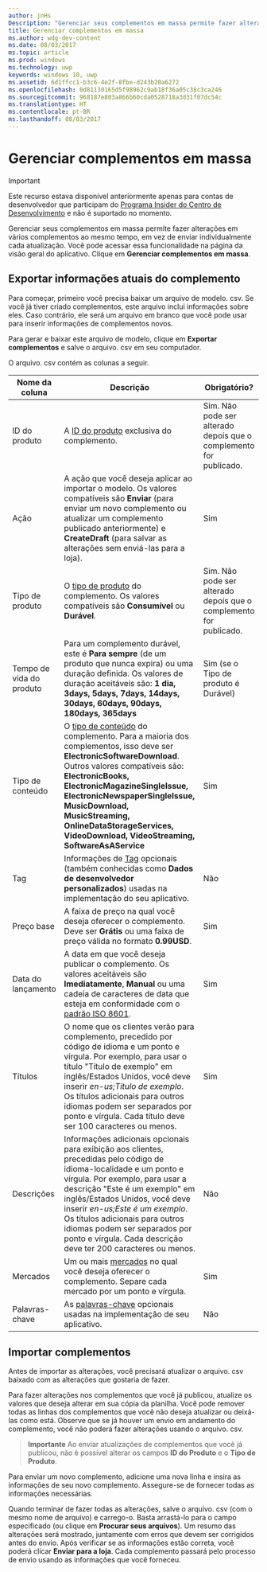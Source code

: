 ```yaml
---
author: jnHs
Description: "Gerenciar seus complementos em massa permite fazer alterações em vários complementos ao mesmo tempo, em vez de enviar individualmente cada atualização."
title: Gerenciar complementos em massa
ms.author: wdg-dev-content
ms.date: 08/03/2017
ms.topic: article
ms.prod: windows
ms.technology: uwp
keywords: windows 10, uwp
ms.assetid: 6d1ffcc1-b3c6-4e2f-8fbe-d243b20a6272
ms.openlocfilehash: 0d81130165d5f98962c9ab18f36a05c38c3ca246
ms.sourcegitcommit: 968187e803a866b60cda0528718a3d31f07dc54c
ms.translationtype: HT
ms.contentlocale: pt-BR
ms.lasthandoff: 08/03/2017
---
```

# <a name="manage-add-ons-in-bulk"></a>Gerenciar complementos em massa

> [!IMPORTANT]
> Este recurso estava disponível anteriormente apenas para contas de desenvolvedor que participam do [Programa Insider do Centro de Desenvolvimento](dev-center-insider-program.md) e não é suportado no momento.

Gerenciar seus complementos em massa permite fazer alterações em vários complementos ao mesmo tempo, em vez de enviar individualmente cada atualização. Você pode acessar essa funcionalidade na página da visão geral do aplicativo. Clique em **Gerenciar complementos em massa**.

## <a name="export-current-add-on-info"></a>Exportar informações atuais do complemento

Para começar, primeiro você precisa baixar um arquivo de modelo. csv. Se você já tiver criado complementos, este arquivo inclui informações sobre eles. Caso contrário, ele será um arquivo em branco que você pode usar para inserir informações de complementos novos.

Para gerar e baixar este arquivo de modelo, clique em **Exportar complementos** e salve o arquivo. csv em seu computador.

O arquivo. csv contém as colunas a seguir. 

| Nome da coluna               | Descrição                            | Obrigatório?      |
|---------------------------|----------------------------------|----------------------|
| ID do produto    |  A [ID do produto](set-your-add-on-product-id.md#product-id) exclusiva do complemento.  | Sim. Não pode ser alterado depois que o complemento for publicado. |
| Ação |A ação que você deseja aplicar ao importar o modelo. Os valores compatíveis são **Enviar** (para enviar um novo complemento ou atualizar um complemento publicado anteriormente) e **CreateDraft** (para salvar as alterações sem enviá-las para a loja). |  Sim |
| Tipo de produto  | O [tipo de produto](set-your-add-on-product-id.md#product-type) do complemento. Os valores compatíveis são **Consumível** ou **Durável**. |   Sim. Não pode ser alterado depois que o complemento for publicado. |
| Tempo de vida do produto  | Para um complemento durável, este é **Para sempre** (de um produto que nunca expira) ou uma duração definida. Os valores de duração aceitáveis são: **1 dia, 3days, 5days, 7days, 14days, 30days, 60days, 90days, 180days, 365days**    | Sim (se o Tipo de produto é Durável) |
| Tipo de conteúdo  | O [tipo de conteúdo](enter-add-on-properties.md#content-type) do complemento. Para a maioria dos complementos, isso deve ser **ElectronicSoftwareDownload**. Outros valores compatíveis são: **ElectronicBooks, ElectronicMagazineSingleIssue, ElectronicNewspaperSingleIssue, MusicDownload, MusicStreaming, OnlineDataStorageServices, VideoDownload, VideoStreaming, SoftwareAsAService** |    Sim |
| Tag   | Informações de [Tag](enter-add-on-properties.md#custom-developer-data) opcionais (também conhecidas como **Dados de desenvolvedor personalizados**) usadas na implementação do seu aplicativo. | Não |
| Preço base    | A faixa de preço na qual você deseja oferecer o complemento. Deve ser **Grátis** ou uma faixa de preço válida no formato **0.99USD**. |  Sim |
| Data do lançamento  | A data em que você deseja publicar o complemento. Os valores aceitáveis são **Imediatamente**, **Manual** ou uma cadeia de caracteres de data que esteja em conformidade com o [padrão ISO 8601](http://go.microsoft.com/fwlink/p/?LinkId=817237). | Sim |
| Títulos    | O nome que os clientes verão para complemento, precedido por código de idioma e um ponto e vírgula. Por exemplo, para usar o título "Título de exemplo" em inglês/Estados Unidos, você deve inserir *en-us;Título de exemplo*. Os títulos adicionais para outros idiomas podem ser separados por ponto e vírgula. Cada título deve ser 100 caracteres ou menos.  | Sim |
|Descrições   | Informações adicionais opcionais para exibição aos clientes, precedidas pelo código de idioma-localidade e um ponto e vírgula. Por exemplo, para usar a descrição "Este é um exemplo" em inglês/Estados Unidos, você deve inserir *en-us;Este é um exemplo*. Os títulos adicionais para outros idiomas podem ser separados por ponto e vírgula. Cada descrição deve ter 200 caracteres ou menos.    | Não |
| Mercados | Um ou mais [mercados](define-pricing-and-market-selection.md#windows-store-consumer-markets) no qual você deseja oferecer o complemento. Separe cada mercado por um ponto e vírgula. |  Sim |
|Palavras-chave | As [palavras-chave](enter-add-on-properties.md#keywords) opcionais usadas na implementação de seu aplicativo. | Não |

## <a name="import-add-ons"></a>Importar complementos

Antes de importar as alterações, você precisará atualizar o arquivo. csv baixado com as alterações que gostaria de fazer.

Para fazer alterações nos complementos que você já publicou, atualize os valores que deseja alterar em sua cópia da planilha. Você pode remover todas as linhas dos complementos que você não deseja atualizar ou deixá-las como está. Observe que se já houver um envio em andamento do complemento, você não poderá fazer alterações usando o arquivo. csv.

> **Importante** Ao enviar atualizações de complementos que você já publicou, não é possível alterar os campos **ID do Produto** e o **Tipo de Produto**.

Para enviar um novo complemento, adicione uma nova linha e insira as informações de seu novo complemento. Assegure-se de fornecer todas as informações necessárias. 

Quando terminar de fazer todas as alterações, salve o arquivo. csv (com o mesmo nome de arquivo) e carrego-o. Basta arrastá-lo para o campo especificado (ou clique em **Procurar seus arquivos**). Um resumo das alterações será mostrado, juntamente com erros que devem ser corrigidos antes do envio. Após verificar se as informações estão correta, você poderá clicar **Enviar para a loja**. Cada complemento passará pelo processo de envio usando as informações que você forneceu.

